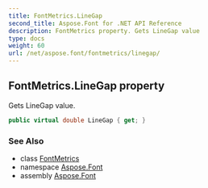 ```yaml
---
title: FontMetrics.LineGap
second_title: Aspose.Font for .NET API Reference
description: FontMetrics property. Gets LineGap value
type: docs
weight: 60
url: /net/aspose.font/fontmetrics/linegap/
---
```

## FontMetrics.LineGap property

Gets LineGap value.

```csharp
public virtual double LineGap { get; }
```

### See Also

* class [FontMetrics](../)
* namespace [Aspose.Font](../../fontmetrics/)
* assembly [Aspose.Font](../../../)


